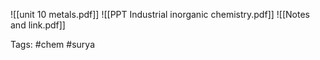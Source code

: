 ![[unit 10 metals.pdf]]
![[PPT Industrial inorganic chemistry.pdf]]
![[Notes and link.pdf]]

Tags: #chem #surya